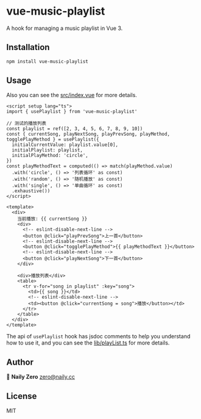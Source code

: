 # vue-music-playlist

A hook for managing a music playlist in Vue 3.

## Installation

```bash
npm install vue-music-playlist
```

## Usage

Also you can see the [src/index.vue](./src/index.vue) for more details.

```vue
<script setup lang="ts">
import { usePlaylist } from 'vue-music-playlist'

// 测试的播放列表
const playlist = ref([2, 3, 4, 5, 6, 7, 8, 9, 10])
const { currentSong, playNextSong, playPrevSong, playMethod, togglePlayMethod } = usePlaylist({
  initialCurrentValue: playlist.value[0],
  initialPlaylist: playlist,
  initialPlayMethod: 'circle',
})
const playMethodText = computed(() => match(playMethod.value)
  .with('circle', () => '列表循环' as const)
  .with('random', () => '随机播放' as const)
  .with('single', () => '单曲循环' as const)
  .exhaustive())
</script>

<template>
  <div>
    当前播放: {{ currentSong }}
    <div>
      <!-- eslint-disable-next-line -->
      <button @click="playPrevSong">上一首</button>
      <!-- eslint-disable-next-line -->
      <button @click="togglePlayMethod">{{ playMethodText }}</button>
      <!-- eslint-disable-next-line -->
      <button @click="playNextSong">下一首</button>
    </div>

    <div>播放列表</div>
    <table>
      <tr v-for="song in playlist" :key="song">
        <td>{{ song }}</td>
        <!-- eslint-disable-next-line -->
        <td><button @click="currentSong = song">播放</button></td>
      </tr>
    </table>
  </div>
</template>
```

The api of `usePlaylist` hook has jsdoc comments to help you understand how to use it, and you can see the [lib/playList.ts](./lib/playList.ts) for more details.

## Author

👤 **Naily Zero** [zero@naily.cc](mailto:zero@naily.cc)

## License

MIT

